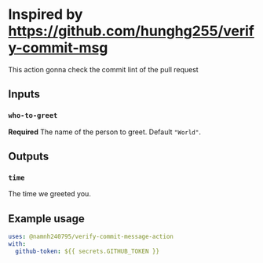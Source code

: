 # Inspired by https://github.com/hunghg255/verify-commit-msg

This action gonna check the commit lint of the pull request

## Inputs

### `who-to-greet`

**Required** The name of the person to greet. Default `"World"`.

## Outputs

### `time`

The time we greeted you.

## Example usage

```yaml
uses: @namnh240795/verify-commit-message-action
with:
  github-token: ${{ secrets.GITHUB_TOKEN }}
```
